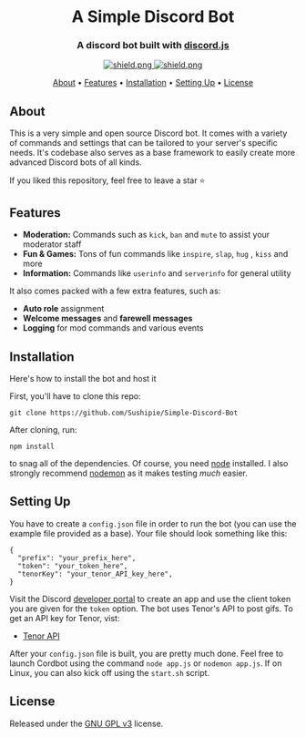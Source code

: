 <h1 align="center">
  A Simple Discord Bot
  <br>
</h1>

<h3 align=center>A discord bot built with <a href=https://github.com/discordjs/discord.js>discord.js</a></h3>


<div align=center>

  <a href="https://github.com/discordjs">
    <img src="https://img.shields.io/badge/discord.js-v12.3.1-blue.svg?logo=npm" alt="shield.png">
  </a>

  <a href="https://github.com/sabattle/CalypsoBot/blob/develop/LICENSE">
    <img src="https://img.shields.io/badge/license-GNU%20GPL%20v3-green" alt="shield.png">
  </a>

</div>

<p align="center">
  <a href="#about">About</a>
  •
  <a href="#features">Features</a>
  •
  <a href="#installation">Installation</a>
  •
  <a href="#setting-up">Setting Up</a>
  •
  <a href="#license">License</a>
</p>

## About

This is a very simple and open source Discord bot. It comes with a variety of commands and settings that can be tailored to your server's specific needs. It's codebase also serves as a base framework to easily create more advanced Discord bots of all kinds.

If you liked this repository, feel free to leave a star ⭐

## Features

  * **Moderation:** Commands such as `kick`, `ban` and `mute` to assist your moderator staff
  * **Fun & Games:** Tons of fun commands like `inspire`, `slap`, `hug` , `kiss` and more
  * **Information:** Commands like `userinfo` and `serverinfo` for general utility

It also comes packed with a few extra features, such as:

  * **Auto role** assignment
  * **Welcome messages** and **farewell messages**
  * **Logging** for mod commands and various events


## Installation
Here's how to install the bot and host it

First, you'll have to clone this repo:
```
git clone https://github.com/Sushipie/Simple-Discord-Bot
```
After cloning, run:
```
npm install
```
to snag all of the dependencies. Of course, you need [node](https://nodejs.org/en/) installed. I also strongly recommend [nodemon](https://www.npmjs.com/package/nodemon) as it makes testing *much* easier.

## Setting Up

You have to create a `config.json` file in order to run the bot (you can use the example file provided as a base). Your file should look something like this:
```
{
  "prefix": "your_prefix_here",
  "token": "your_token_here",
  "tenorKey": "your_tenor_API_key_here",
}
```
Visit the Discord [developer portal](https://discordapp.com/developers/applications/) to create an app and use the client token you are given for the `token` option. The bot uses Tenor's API to post gifs. To get an API key for Tenor, vist:

  
  * [Tenor API](https://tenor.com/gifapi/)

After your `config.json` file is built, you are pretty much done. Feel free to launch Cordbot using the command `node app.js` or `nodemon app.js`. If on Linux, you can also kick off using the `start.sh` script.

## License

Released under the [GNU GPL v3](https://www.gnu.org/licenses/gpl-3.0.en.html) license.
